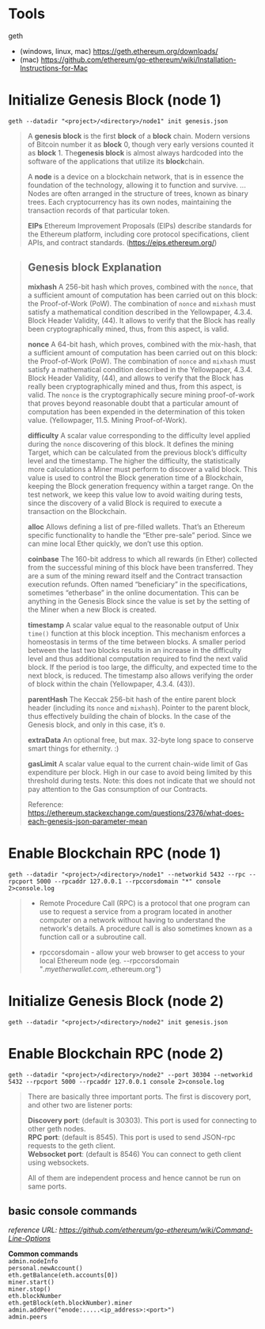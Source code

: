 



# Tools  
geth 
- (windows, linux, mac) https://geth.ethereum.org/downloads/  
- (mac) https://github.com/ethereum/go-ethereum/wiki/Installation-Instructions-for-Mac

# Initialize Genesis Block (node 1) 
`geth --datadir "<project>/<directory>/node1" init genesis.json`

> A **genesis block** is the first **block** of a **block** chain. Modern versions of Bitcoin number it as **block** 0, though very early versions counted it as **block** 1. The**genesis block** is almost always hardcoded into the software of the applications that utilize its **block**chain.
>
> A **node** is a device on a blockchain network, that is in essence the foundation of the technology, allowing it to function and survive. ... Nodes are often arranged in the structure of trees, known as binary trees. Each cryptocurrency has its own nodes, maintaining the transaction records of that particular token.  
>
> **EIPs** Ethereum Improvement Proposals (EIPs) describe standards for the Ethereum platform, including core protocol specifications, client APIs, and contract standards. (https://eips.ethereum.org/)

> ## Genesis block Explanation
>
> **mixhash**  A 256-bit hash which proves, combined with the  `nonce`, that a sufficient amount of computation has been carried out on this block: the Proof-of-Work (PoW). The combination of  `nonce`  and  `mixhash`  must satisfy a mathematical condition described in the Yellowpaper, 4.3.4. Block Header Validity, (44). It allows to verify that the Block has really been cryptographically mined, thus, from this aspect, is valid.
>
> **nonce**  A 64-bit hash, which proves, combined with the mix-hash, that a sufficient amount of computation has been carried out on this block: the Proof-of-Work (PoW). The combination of  `nonce`  and  `mixhash`  must satisfy a mathematical condition described in the Yellowpaper, 4.3.4. Block Header Validity, (44), and allows to verify that the Block has really been cryptographically mined and thus, from this aspect, is valid. The  `nonce`  is the cryptographically secure mining proof-of-work that proves beyond reasonable doubt that a particular amount of computation has been expended in the determination of this token value. (Yellowpager, 11.5. Mining Proof-of-Work).
>
> **difficulty**  A scalar value corresponding to the difficulty level applied during the  `nonce`  discovering of this block. It defines the mining Target, which can be calculated from the previous block’s difficulty level and the timestamp. The higher the difficulty, the statistically more calculations a Miner must perform to discover a valid block. This value is used to control the Block generation time of a Blockchain, keeping the Block generation frequency within a target range. On the test network, we keep this value low to avoid waiting during tests, since the discovery of a valid Block is required to execute a transaction on the Blockchain.
>
> **alloc**  Allows defining a list of pre-filled wallets. That’s an Ethereum specific functionality to handle the “Ether pre-sale” period. Since we can mine local Ether quickly, we don’t use this option.
>
> **coinbase**  The 160-bit address to which all rewards (in Ether) collected from the successful mining of this block have been transferred. They are a sum of the mining reward itself and the Contract transaction execution refunds. Often named “beneficiary” in the specifications, sometimes “etherbase” in the online documentation. This can be anything in the Genesis Block since the value is set by the setting of the Miner when a new Block is created.
>
> **timestamp**  A scalar value equal to the reasonable output of Unix  `time()`  function at this block inception. This mechanism enforces a homeostasis in terms of the time between blocks. A smaller period between the last two blocks results in an increase in the difficulty level and thus additional computation required to find the next valid block. If the period is too large, the difficulty, and expected time to the next block, is reduced. The timestamp also allows verifying the order of block within the chain (Yellowpaper, 4.3.4. (43)).
> 
> **parentHash**  The Keccak 256-bit hash of the entire parent block header (including its  `nonce`  and  `mixhash`). Pointer to the parent block, thus effectively building the chain of blocks. In the case of the Genesis block, and only in this case, it’s  `0`.
>
> **extraData**  An optional free, but max. 32-byte long space to conserve smart things for ethernity. :)
>
> **gasLimit**  A scalar value equal to the current chain-wide limit of Gas expenditure per block. High in our case to avoid being limited by this threshold during tests. Note: this does not indicate that we should not pay attention to the Gas consumption of our Contracts.
>
> Reference: https://ethereum.stackexchange.com/questions/2376/what-does-each-genesis-json-parameter-mean

# Enable Blockchain RPC (node 1) 
`geth --datadir "<project>/<directory>/node1" --networkid 5432 --rpc --rpcport 5000 --rpcaddr 127.0.0.1 --rpccorsdomain "*" console 2>console.log`


> - Remote Procedure Call (RPC) is a protocol that one program can use to request a service from a program located in another computer on a network without having to understand the network's details. A procedure call is also sometimes known as a function call or a subroutine call.  
>
> - rpccorsdomain - allow your web browser to get access to your local Ethereum node 
> (eg. --rpccorsdomain "*.myetherwallet.com,*.ethereum.org")  

# Initialize Genesis Block (node 2) 
`geth --datadir "<project>/<directory>/node2" init genesis.json`  

# Enable Blockchain RPC (node 2) 
`geth --datadir "<project>/<directory>/node2" --port 30304 --networkid 5432 --rpcport 5000 --rpcaddr 127.0.0.1 console 2>console.log`  

> There are basically three important ports. The first is discovery port, and other two are listener ports:
> 
> **Discovery port**: (default is 30303). This port is used for connecting to other geth nodes.  
**RPC port**: (default is 8545). This port is used to send JSON-rpc requests to the geth client.  
**Websocket port**: (default is 8546) You can connect to geth client using websockets.  
>
>All of them are independent process and hence cannot be run on same ports.  

## basic console commands
*reference URL: https://github.com/ethereum/go-ethereum/wiki/Command-Line-Options*

**Common commands**  
`admin.nodeInfo`   
`personal.newAccount()`   
`eth.getBalance(eth.accounts[0])`   
`miner.start()`  
`miner.stop()`  
`eth.blockNumber`  
`eth.getBlock(eth.blockNumber).miner`  
`admin.addPeer("enode:.....<ip_address>:<port>")`  
`admin.peers`  